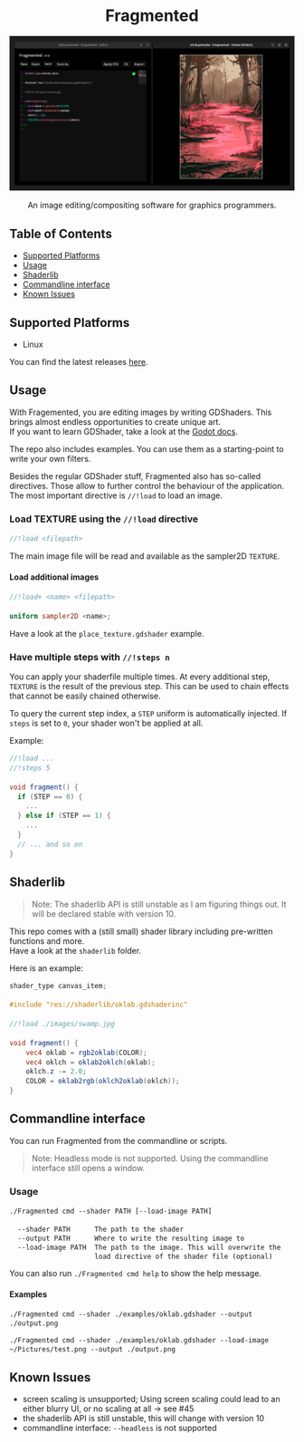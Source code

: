 
<h1 align=center>Fragmented</h1>

![screenshot](./screenshot.png)

<p align=center>An image editing/compositing software for graphics programmers.</p>

## Table of Contents

- [Supported Platforms](#supported-platforms)
- [Usage](#usage)
- [Shaderlib](#shaderlib)
- [Commandline interface](#commandline-interface)
- [Known Issues](#known-issues)

## Supported Platforms

- Linux

You can find the latest releases [here](https://github.com/ChaoticByte/Fragmented/releases/latest).

## Usage

With Fragemented, you are editing images by writing GDShaders. This brings almost endless opportunities to create unique art.  
If you want to learn GDShader, take a look at the [Godot docs](https://docs.godotengine.org/en/stable/tutorials/shaders/).

The repo also includes examples. You can use them as a starting-point to write your own filters.

Besides the regular GDShader stuff, Fragmented also has so-called directives. Those allow to further control the behaviour of the application. The most important directive is `//!load` to load an image.

### Load TEXTURE using the `//!load` directive

```glsl
//!load <filepath>
```

The main image file will be read and available as the sampler2D `TEXTURE`.

#### Load additional images

```glsl
//!load+ <name> <filepath>

uniform sampler2D <name>;
```

Have a look at the `place_texture.gdshader` example.

### Have multiple steps with `//!steps n`

You can apply your shaderfile multiple times. At every additional step, `TEXTURE` is the result of the previous step. This can be used to chain effects that cannot be easily chained otherwise.

To query the current step index, a `STEP` uniform is automatically injected. If `steps` is set to `0`, your shader won't be applied at all.

Example:

```glsl
//!load ...
//!steps 5

void fragment() {
  if (STEP == 0) {
	...
  } else if (STEP == 1) {
	...
  }
  // ... and so on
}
```

## Shaderlib

> Note: The shaderlib API is still unstable as I am figuring things out. It will be declared stable with version 10.

This repo comes with a (still small) shader library including pre-written functions and more.  
Have a look at the `shaderlib` folder.

Here is an example:

```glsl
shader_type canvas_item;

#include "res://shaderlib/oklab.gdshaderinc"

//!load ./images/swamp.jpg

void fragment() {
	vec4 oklab = rgb2oklab(COLOR);
	vec4 oklch = oklab2oklch(oklab);
	oklch.z -= 2.0;
	COLOR = oklab2rgb(oklch2oklab(oklch));
}
```

## Commandline interface

You can run Fragmented from the commandline or scripts.

> Note: Headless mode is not supported. Using the commandline interface still opens a window.

### Usage

```
./Fragmented cmd --shader PATH [--load-image PATH]

  --shader PATH      The path to the shader
  --output PATH      Where to write the resulting image to
  --load-image PATH  The path to the image. This will overwrite the
                     load directive of the shader file (optional)

```

You can also run `./Fragmented cmd help` to show the help message.

#### Examples

```
./Fragmented cmd --shader ./examples/oklab.gdshader --output ./output.png
```

```
./Fragmented cmd --shader ./examples/oklab.gdshader --load-image ~/Pictures/test.png --output ./output.png
```

## Known Issues

- screen scaling is unsupported; Using screen scaling could lead to an either blurry UI, or no scaling at all -> see #45
- the shaderlib API is still unstable, this will change with version 10
- commandline interface: `--headless` is not supported
